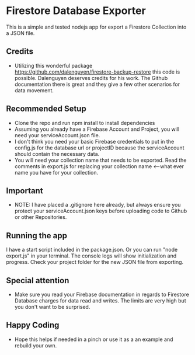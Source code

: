 # Firestore Database Exporter

This is a simple and tested nodejs app for export a Firestore Collection into a JSON file.

## Credits 
- Utilizing this wonderful package https://github.com/dalenguyen/firestore-backup-restore this code is possible. Dalenguyen deserves credits for his work. The Github documentation there is great and they give a few other scenarios for data movement. 

## Recommended Setup

- Clone the repo and run npm install to install dependencies
- Assuming you already have a Firebase Account and Project, you will need your serviceAccount.json file.
- I don't think you need your basic Firebase credentials to put in the config.js for the database url or projectID because the serviceAccount should contain the necessary data. 
- You will need your collection name that needs to be exported. Read the comments in export.js for replacing your collection name <--what ever name you have for your collection. 

## Important
- NOTE: I have placed a .gitignore here already, but always ensure you protect your serviceAccount.json keys before uploading code to Github or other Repositories.

## Running the app
I have a start script included in the package.json. Or you can run "node export.js" in your terminal. The console logs will show initialization and progress. Check your project folder for the new JSON file from exporting. 

## Special attention
- Make sure you read your Firebase documentation in regards to Firestore Database charges for data read and writes. The limits are very high but you don't want to be surprised. 

## Happy Coding
- Hope this helps if needed in a pinch or use it as a an example and rebuild your own.